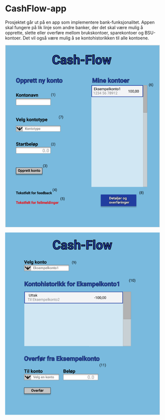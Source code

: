 # CashFlow-app

Prosjektet går ut på en app som implementere bank-funksjonalitet. Appen skal fungere på lik linje som andre banker, der det skal være mulig å opprette, slette eller overføre mellom brukskontoer, sparekontoer og BSU-kontoer.
Det vil også være mulig å se kontohistorikken til alle kontoene.

![Her er illustrasjon av forsiden av appen](../docs/release2/img/forside.PNG)

![Her er illustrasjon av detaljer og overføring](../docs/release2/img/detaljerOverforinger.PNG)
